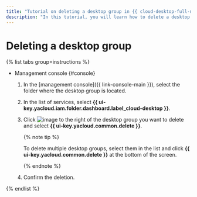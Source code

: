```yaml
---
title: "Tutorial on deleting a desktop group in {{ cloud-desktop-full-name }}"
description: "In this tutorial, you will learn how to delete a desktop group in {{ cloud-desktop-full-name }}."
---
```


# Deleting a desktop group

{% list tabs group=instructions %}

- Management console {#console}

   1. In the [management console]({{ link-console-main }}), select the folder where the desktop group is located.
   1. In the list of services, select **{{ ui-key.yacloud.iam.folder.dashboard.label_cloud-desktop }}**.
   1. Click ![image](../../../_assets/console-icons/ellipsis.svg) to the right of the desktop group you want to delete and select **{{ ui-key.yacloud.common.delete }}**.

      {% note tip %}

      To delete multiple desktop groups, select them in the list and click **{{ ui-key.yacloud.common.delete }}** at the bottom of the screen.

      {% endnote %}

   1. Confirm the deletion.

{% endlist %}